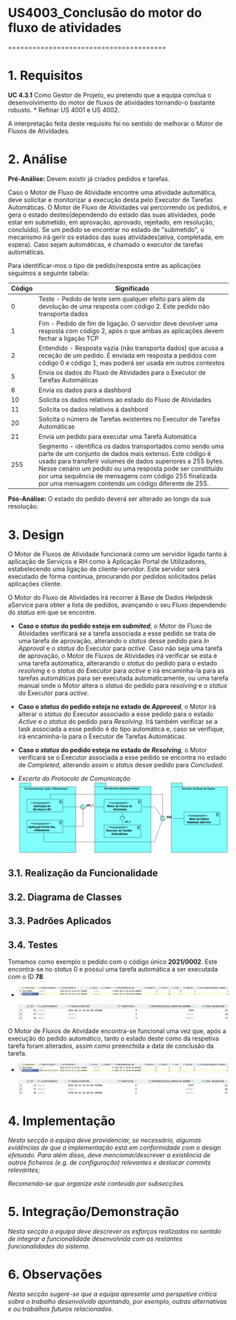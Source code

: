 # US4003_Conclusão do motor do fluxo de atividades

=======================================

# 1. Requisitos

**UC 4.3.1** Como Gestor de Projeto, eu pretendo que a equipa conclua o desenvolvimento do motor de fluxos de atividades tornando-o bastante robusto.
	* Refinar US 4001 e US 4002.

A interpretação feita deste requisito foi no sentido de melhorar o Motor de Fluxos de Atividades.

# 2. Análise

**Pré-Análise:** Devem existir já criados pedidos e tarefas.

Caso o Motor de Fluxo de Atividade encontre uma atividade automática, deve solicitar e monitorizar a execução desta pelo Executor de Tarefas Automáticas.
O Motor de Fluxo de Atividades vai percorrendo os pedidos, e gera o estado destes(dependendo do estado das suas atividades, pode estar em submetido, em aprovação, aprovado, rejeitado, em resolução, concluído). Se um pedido se encontrar no estado de "submetido", o mecanismo irá gerir os estados das suas atividades(ativa, completada, em espera). Caso sejam automáticas, é chamado o executor de tarefas automáticas.

Para identificar-mos o tipo de pedido/resposta entre as aplicações seguimos a seguinte tabela:

| Código  | Significado |
|---------|-------------|
| 0       | Teste - Pedido de teste sem qualquer efeito para além da devolução de uma resposta com código 2. Este pedido não transporta dados |
| 1       | Fim - Pedido de fim de ligação. O servidor deve devolver uma resposta com código 2, após o que ambas as aplicações devem fechar a ligação TCP |
| 2       | Entendido - Resposta vazia (não transporta dados) que acusa a receção de um pedido. É enviada em resposta a pedidos com código 0 e código 1, mas poderá ser usada em outros contextos |
| 5       | Envia os dados do Fluxo de Atividades para o Executor de Tarefas Automáticas |
| 6       | Envia os dados para a dashbord |
| 10      | Solicita os dados relativos ao estado do Fluxo de Atividades |
| 11      | Solicita os dados relativos à dashbord |
| 20      | Solicita o número de Tarefas existentes no Executor de Tarefas Automáticas |
| 21      | Envia um pedido para executar uma Tarefa Automática |
| 255     | Segmento - identifica os dados transportados como sendo uma parte de um conjunto de dados mais extenso. Este código é usado para transferir volumes de dados superiores a 255 bytes. Nesse cenário um pedido ou uma resposta pode ser constituído por uma sequência de mensagens com código 255 finalizada por uma mensagem contendo um código diferente de 255. |

**Pós-Análise:** O estado do pedido deverá ser alterado ao longo da sua resolução.

# 3. Design

O Motor de Fluxos de Atividade funcionará como um servidor ligado tanto à aplicação de Serviços e RH como à Aplicação Portal de Utilizadores, estabelecendo uma ligação de cliente-servidor. Este servidor será executado de forma continua, procurando por pedidos solicitados pelas aplicações cliente.

O Motor do Fluxo de Atividades irá recorrer à Base de Dados Helpdesk aService para obter a lista de pedidos, avançando o seu Fluxo dependendo do *status* em que se encontre.

* **Caso o *status* do pedido esteja em *submited***, o Motor de Fluxo de Atividades verificará se a tarefa associada a esse pedido se trata de uma tarefa de aprovação, alterando o *status* desse pedido para *In Approval* e o *status* do Executor para *active*. Caso não seja uma tarefa de aprovação, o Motor de Fluxos de Atividades irá verificar se esta é uma tarefa automatica, alterarando o *status* do pedido para o estado *resolving* e o *status* do Executor para *active* e irá encaminha-la para as tarefas automáticas para ser executada automaticamente, ou uma tarefa manual onde o Motor altera o *status* do pedido para *resolving* e o *status* do Executor para *active*.

* **Caso o *status* do pedido esteja no estado de *Approved***, o Motor irá alterar o *status* do Executor associado a esse pedido para o estado *Active* e o *status* do pedido para *Resolving*. Irá também verificar se a task associada a esse pedido é do tipo automática e, caso se verifique, irá encaminha-la para o Executor de Tarefas Automáticas.

* **Caso o *status* do pedido esteja no estado de *Resolving***, o Motor verificará se o Executor associada a esse pedido se encontra no estado de *Completed*, alterando assim o *status* desse pedido para *Concluded*.


* *Excerto do Protocolo de Comunicação*
![protocologo.png](protocologo.png)

## 3.1. Realização da Funcionalidade


## 3.2. Diagrama de Classes


## 3.3. Padrões Aplicados


## 3.4. Testes

Tomamos como exemplo o pedido com o código único **2021/0002**. Este encontra-se no *status* 0 e possui uma tarefa automática a ser executada com o ID **78**.
- ![pedido_por_realizar.png](pedido_por_realizar.png)

	![tarefa_por_realizar.png](tarefa_por_realizar.png)

O Motor de Fluxos de Atividade encontra-se funcional uma vez que, após a execução do pedido automático, tanto o estado deste como da respetiva tarefa foram alterados, assim como preenchida a data de conclusão da tarefa.

- ![pedido_realizado.png](pedido_realizado.png)

	![tarefa_realizada.png](tarefa_realizada.png)
# 4. Implementação

*Nesta secção a equipa deve providenciar, se necessário, algumas evidências de que a implementação está em conformidade com o design efetuado. Para além disso, deve mencionar/descrever a existência de outros ficheiros (e.g. de configuração) relevantes e destacar commits relevantes;*

*Recomenda-se que organize este conteúdo por subsecções.*

# 5. Integração/Demonstração

*Nesta secção a equipa deve descrever os esforços realizados no sentido de integrar a funcionalidade desenvolvida com as restantes funcionalidades do sistema.*

# 6. Observações

*Nesta secção sugere-se que a equipa apresente uma perspetiva critica sobre o trabalho desenvolvido apontando, por exemplo, outras alternativas e ou trabalhos futuros relacionados.*
